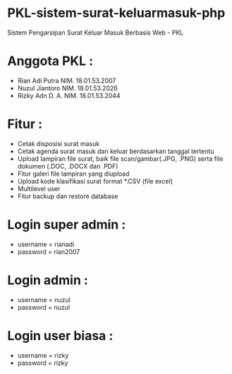 # PKL-sistem-surat-keluarmasuk-php
Sistem Pengarsipan Surat Keluar Masuk Berbasis Web - PKL

# Anggota PKL : 
- Rian Adi Putra  NIM. 18.01.53.2007
- Nuzul Jiantoro  NIM. 18.01.53.2026
- Rizky Adn D. A. NIM. 18.01.53.2044

# Fitur :
- Cetak disposisi surat masuk
- Cetak agenda surat masuk dan keluar berdasarkan tanggal tertentu
- Upload lampiran file surat, baik file scan/gambar(.JPG, .PNG) serta file dokumen (.DOC, .DOCX dan .PDF)
- Fitur galeri file lampiran yang diupload
- Upload kode klasifikasi surat format *.CSV (file excel)
- Multilevel user
- Fitur backup dan restore database

# Login super admin :
- username = rianadi
- password = rian2007
# Login admin :
- username = nuzul
- password = nuzul
# Login user biasa :
- username = rizky
- password = rizky
